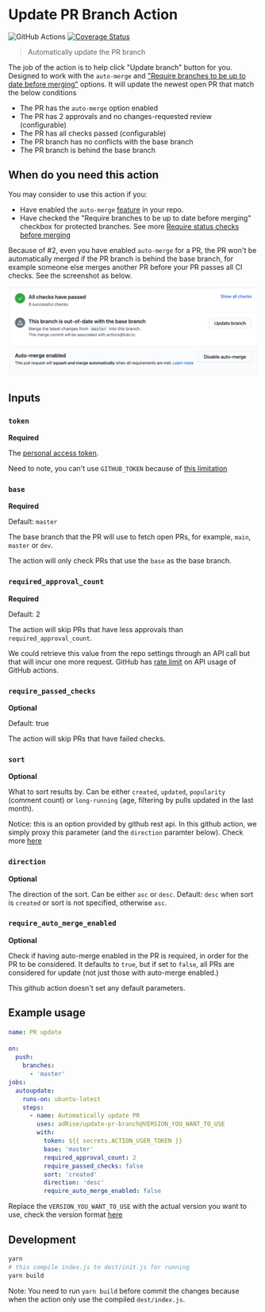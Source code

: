 # Update PR Branch Action

![GitHub Actions](https://github.com/adRise/update-pr-branch/actions/workflows/unit_test.yml/badge.svg?branch=master)
[![Coverage Status](https://coveralls.io/repos/github/adRise/update-pr-branch/badge.svg?branch=master)](https://coveralls.io/github/adRise/update-pr-branch)

> Automatically update the PR branch

The job of the action is to help click "Update branch" button for you. Designed to work with the `auto-merge` and ["Require branches to be up to date before merging"](https://docs.github.com/en/github/administering-a-repository/about-protected-branches#require-status-checks-before-merging) options. It will update the newest open PR that match the below conditions

- The PR has the `auto-merge` option enabled
- The PR has 2 approvals and no changes-requested review (configurable)
- The PR has all checks passed (configurable)
- The PR branch has no conflicts with the base branch
- The PR branch is behind the base branch

## When do you need this action

You may consider to use this action if you:

- Have enabled the `auto-merge` [feature](https://docs.github.com/en/github/collaborating-with-issues-and-pull-requests/automatically-merging-a-pull-request) in your repo.
- Have checked the "Require branches to be up to date before merging" checkbox for protected branches. See more [Require status checks before merging](https://docs.github.com/en/github/administering-a-repository/about-protected-branches#require-status-checks-before-merging)

Because of #2, even you have enabled `auto-merge` for a PR, the PR won't be automatically merged if the PR branch is behind the base branch, for example someone else merges another PR before your PR passes all CI checks. See the screenshot as below.

![Update branch](screenshot.png)

## Inputs

### `token`

**Required**

The [personal access token](https://github.com/settings/tokens/).

Need to note, you can't use `GITHUB_TOKEN` because of [this limitation](https://docs.github.com/en/actions/reference/events-that-trigger-workflows#triggering-new-workflows-using-a-personal-access-token)

### `base`

**Required**

Default: `master`

The base branch that the PR will use to fetch open PRs, for example, `main`, `master` or `dev`.

The action will only check PRs that use the `base` as the base branch.

### `required_approval_count`

**Required**

Default: 2

The action will skip PRs that have less approvals than `required_approval_count`.

We could retrieve this value from the repo settings through an API call but that will incur one more request. GitHub has [rate limit](https://docs.github.com/en/actions/reference/usage-limits-billing-and-administration#usage-limits) on API usage of GitHub actions.

### `require_passed_checks`

**Optional**

Default: true

The action will skip PRs that have failed checks.

### `sort`

**Optional**

What to sort results by. Can be either `created`, `updated`, `popularity` (comment count) or `long-running` (age, filtering by pulls updated in the last month).

Notice: this is an option provided by github rest api. In this github action, we simply proxy this parameter (and the `direction` paramter below). Check more [here](https://octokit.github.io/rest.js/v18#pulls-list)

### `direction`

**Optional**

The direction of the sort. Can be either `asc` or `desc`. Default: `desc` when sort is `created` or sort is not specified, otherwise `asc`.

### `require_auto_merge_enabled`

**Optional**

Check if having auto-merge enabled in the PR is required, in order for the PR to
be considered. It defaults to `true`, but if set to `false`, all PRs are
considered for update (not just those with auto-merge enabled.)

This github action doesn't set any default parameters.

## Example usage

```yml
name: PR update

on:
  push:
    branches:
      - 'master'
jobs:
  autoupdate:
    runs-on: ubuntu-latest
    steps:
      - name: Automatically update PR
        uses: adRise/update-pr-branch@VERSION_YOU_WANT_TO_USE
        with:
          token: ${{ secrets.ACTION_USER_TOKEN }}
          base: 'master'
          required_approval_count: 2
          require_passed_checks: false
          sort: 'created'
          direction: 'desc'
          require_auto_merge_enabled: false
```

Replace the `VERSION_YOU_WANT_TO_USE` with the actual version you want to use, check the version format [here](https://docs.github.com/en/actions/reference/workflow-syntax-for-github-actions#jobsjob_idstepsuses)

## Development

```bash
yarn
# this compile index.js to dest/init.js for running
yarn build
```

Note: You need to run `yarn build` before commit the changes because when the action only use the compiled `dest/index.js`.
